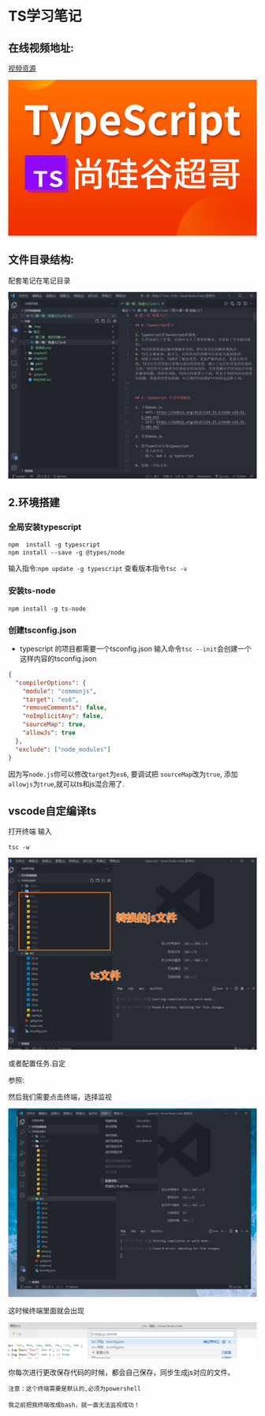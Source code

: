 # TS学习笔记

## 在线视频地址:

[视频资源](https://www.bilibili.com/video/BV1Xy4y1v7S2?p=1)

![](.imgs/6c35d975097a3034ce63e9fbc91e7c339c975e4c.png)

## 文件目录结构:

配套笔记在笔记目录

![image-20220117190549272](.imgs/image-20220117190549272.png)

## 2.环境搭建



### 全局安装typescript

```shell
npm  install -g typescript
npm install --save -g @types/node

```

输入指令:`npm update -g typescript`
查看版本指令`tsc -v`



### 安装ts-node

```shell
npm install -g ts-node 
```

### 创建tsconfig.json

-  typescript 的项目都需要一个tsconfig.json
   输入命令`tsc --init`会创建一个这样内容的tsconfig.json



```json
{
  "compilerOptions": {
    "module": "commonjs",
    "target": "es6",
    "removeComments": false,
    "noImplicitAny": false,
    "sourceMap": true,
    "allowJs": true
  },
  "exclude": ["node_modules"]
}
```

因为写`node.js`你可以修改`target`为`es6`, 要调试把 `sourceMap`改为`true`, 添加`allowjs`为`true`,就可以ts和js混合用了.

## vscode自定编译ts

打开终端 输入

```
tsc -w
```

![image-20220117191010119](.imgs/image-20220117191010119.png)

或者配置任务.自定

参照:

然后我们需要点击终端，选择监视

![image-20220117191244213](.imgs/image-20220117191244213.png)

这时候终端里面就会出现

![在这里插入图片描述](.imgs/20210118150006197.png)

你每次进行更改保存代码的时候，都会自己保存，同步生成js对应的文件。

```tip
注意：这个终端需要是默认的,必须为powershell

我之前把我终端改成bash，就一直无法监视成功！
```

